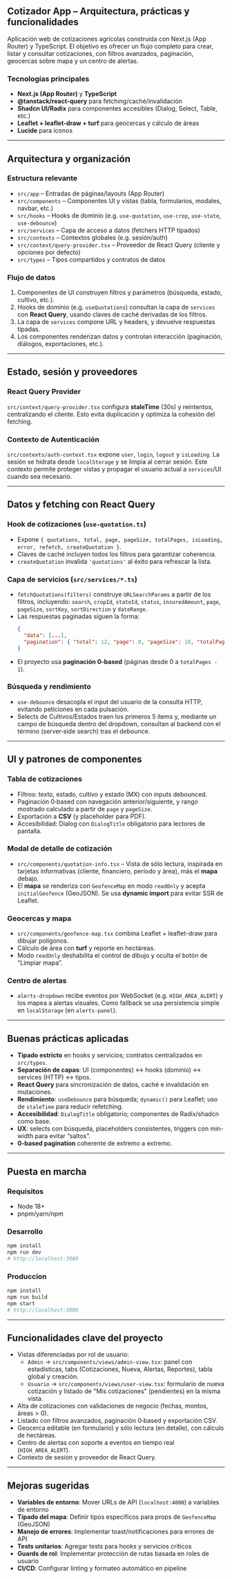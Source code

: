 ## Cotizador App – Arquitectura, prácticas y funcionalidades

Aplicación web de cotizaciones agrícolas construida con Next.js (App Router) y TypeScript. El objetivo es ofrecer un flujo completo para crear, listar y consultar cotizaciones, con filtros avanzados, paginación, geocercas sobre mapa y un centro de alertas.

### Tecnologías principales
- **Next.js (App Router)** y **TypeScript**
- **@tanstack/react-query** para fetching/caché/invalidación
- **Shadcn UI/Radix** para componentes accesibles (Dialog, Select, Table, etc.)
- **Leaflet + leaflet-draw + turf** para geocercas y cálculo de áreas
- **Lucide** para iconos
---

## Arquitectura y organización

### Estructura relevante
- `src/app` – Entradas de páginas/layouts (App Router)
- `src/components` – Componentes UI y vistas (tabla, formularios, modales, navbar, etc.)
- `src/hooks` – Hooks de dominio (e.g. `use-quotation`, `use-crop`, `use-state`, `use-debounce`)
- `src/services` – Capa de acceso a datos (fetchers HTTP tipados)
- `src/contexts` – Contextos globales (e.g. sesión/auth)
- `src/context/query-provider.tsx` – Proveedor de React Query (cliente y opciones por defecto)
- `src/types` – Tipos compartidos y contratos de datos

### Flujo de datos
1. Componentes de UI construyen filtros y parámetros (búsqueda, estado, cultivo, etc.).
2. Hooks de dominio (e.g. `useQuotations`) consultan la capa de `services` con **React Query**, usando claves de caché derivadas de los filtros.
3. La capa de `services` compone URL y headers, y devuelve respuestas tipadas.
4. Los componentes renderizan datos y controlan interacción (paginación, diálogos, exportaciones, etc.).

---

## Estado, sesión y proveedores

### React Query Provider
`src/context/query-provider.tsx` configura **staleTime** (30s) y reintentos, centralizando el cliente. Esto evita duplicación y optimiza la cohesión del fetching.

### Contexto de Autenticación
`src/contexts/auth-context.tsx` expone `user`, `login`, `logout` y `isLoading`. La sesión se hidrata desde `localStorage` y se limpia al cerrar sesión. Este contexto permite proteger vistas y propagar el usuario actual a `services`/UI cuando sea necesario.

---

## Datos y fetching con React Query

### Hook de cotizaciones (`use-quotation.ts`)
- Expone `{ quotations, total, page, pageSize, totalPages, isLoading, error, refetch, createQuotation }`.
- Claves de caché incluyen todos los filtros para garantizar coherencia.
- `createQuotation` invalida `'quotations'` al éxito para refrescar la lista.

### Capa de servicios (`src/services/*.ts`)
- `fetchQuotations(filters)` construye `URLSearchParams` a partir de los filtros, incluyendo: `search`, `cropId`, `stateId`, `status`, `insuredAmount`, `page`, `pageSize`, `sortKey`, `sortDirection` y `dateRange`.
- Las respuestas paginadas siguen la forma:
  ```json
  {
    "data": [...],
    "pagination": { "total": 12, "page": 0, "pageSize": 10, "totalPages": 2 }
  }
  ```
- El proyecto usa **paginación 0‑based** (páginas desde 0 a `totalPages - 1`).

### Búsqueda y rendimiento
- `use-debounce` desacopla el input del usuario de la consulta HTTP, evitando peticiones en cada pulsación.
- Selects de Cultivos/Estados traen los primeros 5 ítems y, mediante un campo de búsqueda dentro del dropdown, consultan al backend con el término (server‑side search) tras el debounce.

---

## UI y patrones de componentes

### Tabla de cotizaciones
- Filtros: texto, estado, cultivo y estado (MX) con inputs debounced.
- Paginación 0‑based con navegación anterior/siguiente, y rango mostrado calculado a partir de `page` y `pageSize`.
- Exportación a **CSV** (y placeholder para PDF).
- Accesibilidad: Dialog con `DialogTitle` obligatorio para lectores de pantalla.

### Modal de detalle de cotización
- `src/components/quotation-info.tsx` – Vista de sólo lectura, inspirada en tarjetas informativas (cliente, financiero, período y área), más el **mapa** debajo.
- El **mapa** se renderiza con `GeofenceMap` en modo `readOnly` y acepta `initialGeofence` (GeoJSON). Se usa **dynamic import** para evitar SSR de Leaflet.

### Geocercas y mapa
- `src/components/geofence-map.tsx` combina Leaflet + leaflet-draw para dibujar polígonos.
- Cálculo de área con **turf** y reporte en hectáreas.
- Modo `readOnly` deshabilita el control de dibujo y oculta el botón de “Limpiar mapa”.

### Centro de alertas
- `alerts-dropdown` recibe eventos por WebSocket (e.g. `HIGH_AREA_ALERT`) y los mapea a alertas visuales. Como fallback se usa persistencia simple en `localStorage` (en `alerts-panel`).

---

## Buenas prácticas aplicadas
- **Tipado estricto** en hooks y servicios; contratos centralizados en `src/types`.
- **Separación de capas**: UI (componentes) ↔ hooks (dominio) ↔ services (HTTP) ↔ tipos.
- **React Query** para sincronización de datos, caché e invalidación en mutaciones.
- **Rendimiento**: `useDebounce` para búsqueda; `dynamic()` para Leaflet; uso de `staleTime` para reducir refetching.
- **Accesibilidad**: `DialogTitle` obligatorio; componentes de Radix/shadcn como base.
- **UX**: selects con búsqueda, placeholders consistentes, triggers con min-width para evitar “saltos”.
- **0-based pagination** coherente de extremo a extremo.

---

## Puesta en marcha

### Requisitos
- Node 18+
- pnpm/yarn/npm

### Desarrollo
```bash
npm install
npm run dev
# http://localhost:3000
```

### Produccion
```bash
npm install
npm run build
npm start
# http://localhost:3000
```
---

## Funcionalidades clave del proyecto
- Vistas diferenciadas por rol de usuario:
  - `Admin` → `src/components/views/admin-view.tsx`: panel con estadísticas, tabs (Cotizaciones, Nueva, Alertas, Reportes), tabla global y creación.
  - `Usuario` → `src/components/views/user-view.tsx`: formulario de nueva cotización y listado de "Mis cotizaciones" (pendientes) en la misma vista.
- Alta de cotizaciones con validaciones de negocio (fechas, montos, áreas > 0).
- Listado con filtros avanzados, paginación 0‑based y exportación CSV.
- Geocerca editable (en formulario) y sólo lectura (en detalle), con cálculo de hectáreas.
- Centro de alertas con soporte a eventos en tiempo real (`HIGH_AREA_ALERT`).
- Contexto de sesión y proveedor de React Query.

---

## Mejoras sugeridas

- **Variables de entorno**: Mover URLs de API (`localhost:4000`) a variables de entorno
- **Tipado del mapa**: Definir tipos específicos para props de `GeofenceMap` (GeoJSON)
- **Manejo de errores**: Implementar toast/notificaciones para errores de API
- **Tests unitarios**: Agregar tests para hooks y servicios críticos
- **Guards de rol**: Implementar protección de rutas basada en roles de usuario
- **CI/CD**: Configurar linting y formateo automático en pipeline



